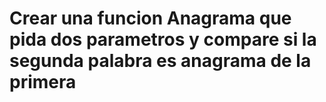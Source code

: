 # Crear una funcion Anagrama que pida dos parametros y compare si la segunda palabra es anagrama de la primera